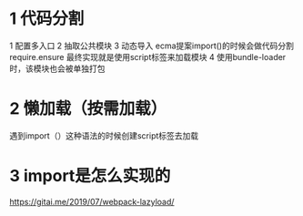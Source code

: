 
# 1 代码分割
1 配置多入口
2 抽取公共模块
3 动态导入
ecma提案import()的时候会做代码分割
require.ensure
最终实现就是使用script标签来加载模块
4 使用bundle-loader时，该模块也会被单独打包
# 2 懒加载（按需加载）
遇到import（）这种语法的时候创建script标签去加载
# 3 import是怎么实现的

https://gitai.me/2019/07/webpack-lazyload/

